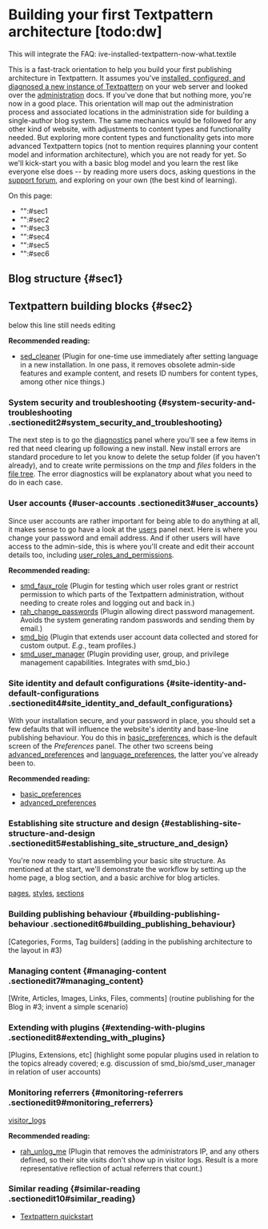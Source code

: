 Building your first Textpattern architecture \[todo:dw\]
========================================================

This will integrate the FAQ: ive-installed-textpattern-now-what.textile

This is a fast-track orientation to help you build your first publishing
architecture in Textpattern. It assumes you've [installed, configured,
and diagnosed a new instance of Textpattern](installation/installing-textpattern)
on your web server and looked over the [administration](administration/)
docs. If you've done that but nothing more, you're now in a good place.
This orientation will map out the administration process and associated
locations in the administration side for building a single-author blog
system. The same mechanics would be followed for any other kind of
website, with adjustments to content types and functionality needed. But
exploring more content types and functionality gets into more advanced
Textpattern topics (not to mention requires planning your content model
and information architecture), which you are not ready for yet. So we'll
kick-start you with a basic blog model and you learn the rest like
everyone else does -- by reading more users docs, asking questions in
the [support forum](http://forum.textpattern.com), and exploring on your
own (the best kind of learning).

On this page:

-   "":\#sec1
-   "":\#sec2
-   "":\#sec3
-   "":\#sec4
-   "":\#sec5
-   "":\#sec6

Blog structure {#sec1}
--------------

Textpattern building blocks {#sec2}
---------------------------

below this line still needs editing

**Recommended reading:**

-   [sed_cleaner](https://github.com/netcarver/sed_cleaner) (Plugin for
    one-time use immediately after setting language in a
    new installation. In one pass, it removes obsolete admin-side
    features and example content, and resets ID numbers for content
    types, among other nice things.)

### System security and troubleshooting {#system-security-and-troubleshooting .sectionedit2#system_security_and_troubleshooting}

The next step is to go the
[diagnostics](/home/www/zendstudio/dokuwiki/bin/doku.php?id=diagnostics)
panel where you'll see a few items in red that need clearing up
following a new install. New install errors are standard procedure to
let you know to delete the setup folder (if you haven't already), and to
create write permissions on the *tmp* and *files* folders in the [file
tree](/home/www/zendstudio/dokuwiki/bin/doku.php?id=ftp_installation_and_upgrading#file_tree).
The error diagnostics will be explanatory about what you need to do in
each case.

### User accounts {#user-accounts .sectionedit3#user_accounts}

Since user accounts are rather important for being able to do anything
at all, it makes sense to go have a look at the
[users](/home/www/zendstudio/dokuwiki/bin/doku.php?id=users) panel next.
Here is where you change your password and email address. And if other
users will have access to the admin-side, this is where you'll create
and edit their account details too, including
[user_roles_and_permissions](/home/www/zendstudio/dokuwiki/bin/doku.php?id=user_roles_and_permissions).

**Recommended reading:**

-   [smd_faux_role](http://textpattern.org/plugins/1159/smd_faux_role)
    (Plugin for testing which user roles grant or restrict permission to
    which parts of the Textpattern administration, without needing to
    create roles and logging out and back in.)
-   [rah_change_passwords](http://rahforum.biz/plugins/rah_change_passwords)
    (Plugin allowing direct password management. Avoids the system
    generating random passwords and sending them by email.)
-   [smd_bio](http://textpattern.org/plugins/1116/smd_bio) (Plugin that
    extends user account data collected and stored for custom output.
    *E.g.*, team profiles.)
-   [smd_user_manager](http://textpattern.org/plugins/1229/smd_user_manager)
    (Plugin providing user, group, and privilege
    management capabilities. Integrates with smd_bio.)

### Site identity and default configurations {#site-identity-and-default-configurations .sectionedit4#site_identity_and_default_configurations}

With your installation secure, and your password in place, you should
set a few defaults that will influence the website's identity and
base-line publishing behaviour. You do this in
[basic_preferences](/home/www/zendstudio/dokuwiki/bin/doku.php?id=basic_preferences),
which is the default screen of the *Preferences* panel. The other two
screens being
[advanced_preferences](/home/www/zendstudio/dokuwiki/bin/doku.php?id=advanced_preferences)
and
[language_preferences](/home/www/zendstudio/dokuwiki/bin/doku.php?id=language_preferences),
the latter you've already been to.

**Recommended reading:**

-   [basic_preferences](/home/www/zendstudio/dokuwiki/bin/doku.php?id=basic_preferences)
-   [advanced_preferences](/home/www/zendstudio/dokuwiki/bin/doku.php?id=advanced_preferences)

### Establishing site structure and design {#establishing-site-structure-and-design .sectionedit5#establishing_site_structure_and_design}

You're now ready to start assembling your basic site structure. As
mentioned at the start, we'll demonstrate the workflow by setting up the
home page, a blog section, and a basic archive for blog articles.

[pages](/home/www/zendstudio/dokuwiki/bin/doku.php?id=pages),
[styles](/home/www/zendstudio/dokuwiki/bin/doku.php?id=styles),
[sections](/home/www/zendstudio/dokuwiki/bin/doku.php?id=sections)

### Building publishing behaviour {#building-publishing-behaviour .sectionedit6#building_publishing_behaviour}

\[Categories, Forms, Tag builders\] (adding in the publishing
architecture to the layout in \#3)

### Managing content {#managing-content .sectionedit7#managing_content}

\[Write, Articles, Images, Links, Files, comments\] (routine publishing
for the Blog in \#3; invent a simple scenario)

### Extending with plugins {#extending-with-plugins .sectionedit8#extending_with_plugins}

\[Plugins, Extensions, etc\] (highlight some popular plugins used in
relation to the topics already covered; e.g. discussion of
smd_bio/smd_user_manager in relation of user accounts)

### Monitoring referrers {#monitoring-referrers .sectionedit9#monitoring_referrers}

[visitor_logs](/home/www/zendstudio/dokuwiki/bin/doku.php?id=visitor_logs)

**Recommended reading:**

-   [rah_unlog_me](http://rahforum.biz/plugins/rah_unlog_me) (Plugin
    that removes the administrators IP, and any others defined, so their
    site visits don't show up in visitor logs. Result is a more
    representative reflection of actual referrers that count.)

### Similar reading {#similar-reading .sectionedit10#similar_reading}

-   [Textpattern
    quickstart](/home/www/zendstudio/dokuwiki/bin/doku.php?id=textpattern_quickstart:hello_world)

